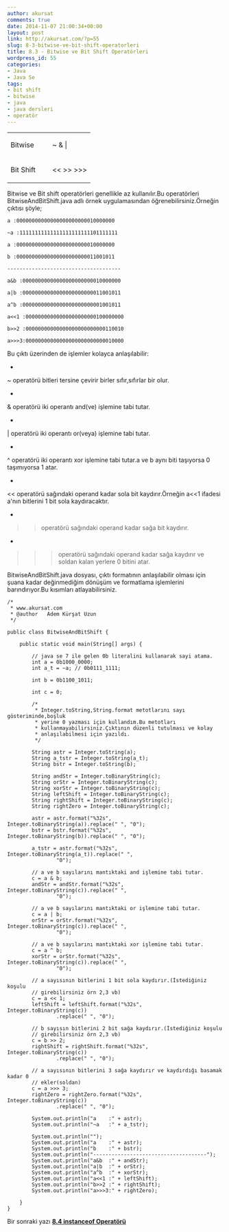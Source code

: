 ```yaml
---
author: akursat
comments: true
date: 2014-11-07 21:00:34+00:00
layout: post
link: http://akursat.com/?p=55
slug: 8-3-bitwise-ve-bit-shift-operatorleri
title: 8.3 - Bitwise ve Bit Shift Operatörleri
wordpress_id: 55
categories:
- Java
- Java Se
tags:
- bit shift
- bitwise
- java
- java dersleri
- operatör
---
```


<table cellpadding="3" width="100%" cellspacing="0" > 
<tbody >
<tr valign="TOP" >

<td width="50%" >


Bitwise



</td>

<td width="50%" >


~ & | 



</td>
</tr>
<tr valign="TOP" >

<td width="50%" >


Bit Shift



</td>

<td width="50%" >


<< >> >>>



</td>
</tr>
</tbody>
</table>


Bitwise ve Bit shift operatörleri genellikle az kullanılır.Bu operatörleri BitwiseAndBitShift.java adlı örnek uygulamasından öğrenebilirsiniz.Örneğin çıktısı şöyle;




    
    a :00000000000000000000000010000000
    
    ~a :11111111111111111111111101111111
    
    a :00000000000000000000000010000000
    
    b :00000000000000000000000011001011
    
    -------------------------------------
    
    a&b :00000000000000000000000010000000
    
    a|b :00000000000000000000000011001011
    
    a^b :00000000000000000000000001001011
    
    a<<1 :00000000000000000000000100000000
    
    b>>2 :00000000000000000000000000110010
    
    a>>>3:00000000000000000000000000010000





Bu çıktı üzerinden de işlemler kolayca anlaşılabilir:






	
  * 


~ operatörü bitleri tersine çevirir birler sıfır,sıfırlar bir olur.




	
  * 


& operatörü iki operantı and(ve) işlemine tabi tutar.




	
  * 


| operatörü iki operantı or(veya) işlemine tabi tutar.




	
  * 


^ operatörü iki operantı xor işlemine tabi tutar.a ve b aynı biti taşıyorsa 0 taşımıyorsa 1 atar.




	
  * 


<< operatörü sağındaki operand kadar sola bit kaydırır.Örneğin a<<1 ifadesi a'nın bitlerini 1 bit sola kaydıracaktır.




	
  * 


>> operatörü sağındaki operand kadar sağa bit kaydırır.




	
  * 


>>> operatörü sağındaki operand kadar sağa kaydırır ve soldan kalan yerlere 0 bitini atar.







BitwiseAndBitShift.java dosyası, çıktı formatının anlaşılabilir olması için şuana kadar değinmediğim dönüşüm ve formatlama işlemlerini barındırıyor.Bu kısımları atlayabilirsiniz.





    
    /*
     * www.akursat.com
     * @author   Adem Kürşat Uzun
     */
    
    public class BitwiseAndBitShift {
    
    	public static void main(String[] args) {
    
    		// java se 7 ile gelen 0b literalini kullanarak sayi atama.
    		int a = 0b1000_0000;
    		int a_t = ~a; // 0b0111_1111;
    
    		int b = 0b1100_1011;
    
    		int c = 0;
    
    		/*
    		 * Integer.toString,String.format metotlarını sayı gösteriminde,boşluk
    		 * yerine 0 yazması için kullandım.Bu metotları
    		 * kullanmayabilirsiniz.Çıktının düzenli tutulması ve kolay
    		 * anlaşılabilmesi için yazıldı.
    		 */
    
    		String astr = Integer.toString(a);
    		String a_tstr = Integer.toString(a_t);
    		String bstr = Integer.toString(b);
    
    		String andStr = Integer.toBinaryString(c);
    		String orStr = Integer.toBinaryString(c);
    		String xorStr = Integer.toBinaryString(c);
    		String leftShift = Integer.toBinaryString(c);
    		String rightShift = Integer.toBinaryString(c);
    		String rightZero = Integer.toBinaryString(c);
    
    		astr = astr.format("%32s", Integer.toBinaryString(a)).replace(" ", "0");
    		bstr = bstr.format("%32s", Integer.toBinaryString(b)).replace(" ", "0");
    
    		a_tstr = astr.format("%32s", Integer.toBinaryString(a_t)).replace(" ",
    				"0");
    
    		// a ve b sayılarını mantıktaki and işlemine tabi tutar.
    		c = a & b;
    		andStr = andStr.format("%32s", Integer.toBinaryString(c)).replace(" ",
    				"0");
    
    		// a ve b sayılarını mantıktaki or işlemine tabi tutar.
    		c = a | b;
    		orStr = orStr.format("%32s", Integer.toBinaryString(c)).replace(" ",
    				"0");
    
    		// a ve b sayılarını mantıktaki xor işlemine tabi tutar.
    		c = a ^ b;
    		xorStr = orStr.format("%32s", Integer.toBinaryString(c)).replace(" ",
    				"0");
    
    		// a sayısının bitlerini 1 bit sola kaydırır.(İstediğiniz koşulu
    		// girebilirsiniz örn 2,3 vb)
    		c = a << 1;
    		leftShift = leftShift.format("%32s", Integer.toBinaryString(c))
    				.replace(" ", "0");
    
    		// b sayısın bitlerini 2 bit sağa kaydırır.(İstediğiniz koşulu
    		// girebilirsiniz örn 2,3 vb)
    		c = b >> 2;
    		rightShift = rightShift.format("%32s", Integer.toBinaryString(c))
    				.replace(" ", "0");
    
    		// a sayısının bitlerini 3 sağa kaydırır ve kaydırdığı basamak kadar 0
    		// ekler(soldan)
    		c = a >>> 3;
    		rightZero = rightZero.format("%32s", Integer.toBinaryString(c))
    				.replace(" ", "0");
    
    		System.out.println("a    :" + astr);
    		System.out.println("~a   :" + a_tstr);
    
    		System.out.println("");
    		System.out.println("a    :" + astr);
    		System.out.println("b    :" + bstr);
    		System.out.println("-------------------------------------");
    		System.out.println("a&b  :" + andStr);
    		System.out.println("a|b  :" + orStr);
    		System.out.println("a^b  :" + xorStr);
    		System.out.println("a<<1 :" + leftShift);
    		System.out.println("b>>2 :" + rightShift);
    		System.out.println("a>>>3:" + rightZero);
    
    	}
    }




Bir sonraki yazı [**8.4 instanceof Operatörü**](http://www.akursat.com/8-4-instanceof-operatoru/)

